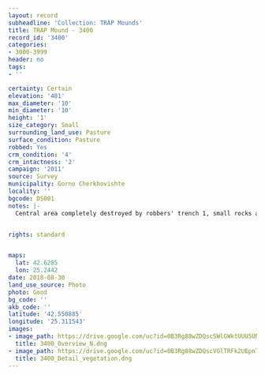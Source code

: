 ```yaml
---
layout: record
subheadline: 'Collection: TRAP Mounds'
title: TRAP Mound - 3400
record_id: '3400'
categories:
- 3000-3999
header: no
tags:
- ''

certainty: Certain
elevation: '481'
max_diameter: '10'
min_diameter: '10'
height: '1'
size_category: Small
surrounding_land_use: Pasture
surface_condition: Pasture
robbed: Yes
crm_condition: '4'
crm_intactness: '2'
campaign: '2011'
source: Survey
municipality: Gorno Cherkhovishte
locality: ''
bgcode: DS001
notes: |-
  Central area completely destroyed by robbers' trench 1, small rocks and sandy soil on surface.


rights: standard


maps:
  lat: 42.6285
  lon: 25.2442
date: 2018-08-30
land_use_source: Photo
photo: Good
bg_code: ''
akb_code: ''
latitude: '42.550885'
longitude: '25.311543'
images:
- image_path: https://drive.google.com/uc?id=0B3Rg88wZDQscSWlGWktUUU5UN2c
  title: 3400_Overview_N.dng
- image_path: https://drive.google.com/uc?id=0B3Rg88wZDQscVGlTRFk2UEpnTzg
  title: 3400_Detail_vegetation.dng
---
```

